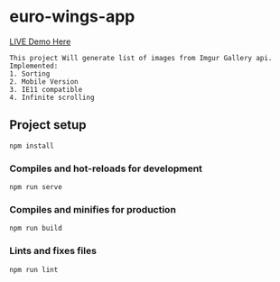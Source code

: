 # euro-wings-app

[LIVE Demo Here](https://andrewphilippov.github.io)

```
This project Will generate list of images from Imgur Gallery api.
Implemented: 
1. Sorting
2. Mobile Version
3. IE11 compatible
4. Infinite scrolling
```
## Project setup
```
npm install
```

### Compiles and hot-reloads for development
```
npm run serve
```

### Compiles and minifies for production
```
npm run build
```

### Lints and fixes files
```
npm run lint
```
